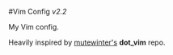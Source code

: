 #Vim Config
_v2.2_

My Vim config.

Heavily inspired by [mutewinter's](https://github.com/mutewinter/dot_vim) **dot_vim** repo.
